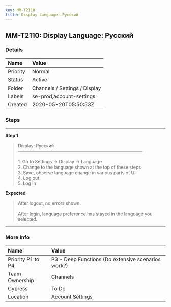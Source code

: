 ```yaml
---
key: MM-T2110
title: Display Language: Pусский
---
```


## MM-T2110: Display Language: Pусский

### Details

| Name     | Value                         |
| :------- | :---------------------------- |
| Priority | Normal                        |
| Status   | Active                        |
| Folder   | Channels / Settings / Display |
| Labels   | se-prod,account-settings      |
| Created  | 2020-05-20T05:50:53Z          |

### Steps

<hr/>

**Step 1**

> <article>Display: Pусский<br />————————————————————————————<br /><br />1. Go to  Settings -&gt; Display -&gt; Language<br />2. Change to the language shown at the top of these steps<br />3. Save, observe language change in various parts of UI<br />4. Log out<br />5. Log in</article>

**Expected**

> <article>After logout, no errors shown.<br /><br />After login, language preference has stayed in the language you selected.</article>

<hr/>

### More Info

| Name              | Value                                              |
| :---------------- | :------------------------------------------------- |
| Priority P1 to P4 | P3 - Deep Functions (Do extensive scenarios work?) |
| Team Ownership    | Channels                                           |
| Cypress           | To Do                                              |
| Location          | Account Settings                                   |
